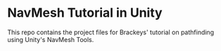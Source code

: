 # NavMesh Tutorial in Unity

This repo contains the project files for Brackeys' tutorial on pathfinding using Unity's NavMesh Tools.
